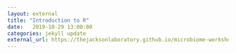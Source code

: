 ```yaml
---
layout: external
title: "Introduction to R"
date:   2019-10-29 13:00:00
categories: jekyll update
external_url: https://thejacksonlaboratory.github.io/microbiome-workshop-2019/intro-to-R.html
---
```

